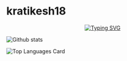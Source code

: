 # kratikesh18
<p align="center">
<a href="https://github.com/drkostas">
    <img src="https://readme-typing-svg.demolab.com?font=Georgia&size=18&duration=2000&pause=100&multiline=true&width=500&height=80&lines=Kartikesh+Pachkawade;Researcher+%7C+Computer+Science+Student+%7C;+Data+Structures%7C+Algorithms+%7C+Open+Source" alt="Typing SVG" />
</a>
<br/>

 
![Github stats](https://github-readme-stats.vercel.app/api?username=kratikesh18&theme=highcontrast&show_icons=true&count_private=true)

![Top Languages Card](https://github-readme-stats.vercel.app/api/top-langs/?username=kratikesh18)

